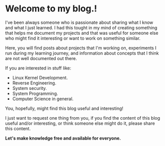 # Welcome to my blog.!

I've been always someone who is passionate about sharing what I know and what I just learned. I had this tought in my mind of creating something that helps me document my projects and that was useful for someone else who might find it interesting or want to work on something similar.

Here, you will find posts about projects that I'm working on, experiments I run during my learning journey, and information about concepts that I think are not well documented out there.

If you are interested in stuff like:

* Linux Kernel Development.
* Reverse Engineering.
* System security.
* System Programming.
* Computer Science in general.

You, hopefully, might find this blog useful and interesting!

I just want to request one thing from you, if you find the content of this blog useful and/or interesting, or think someone else might do it, please share this content.

**Let's make knowledge free and available for everyone.**

